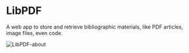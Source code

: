 # LibPDF

A web app to store and retrieve bibliographic materials, like PDF articles, image files, even code.

![LibPDF-about](https://user-images.githubusercontent.com/6748360/193862059-cdb2882e-fff9-44eb-804e-c91f131e0d95.png)
